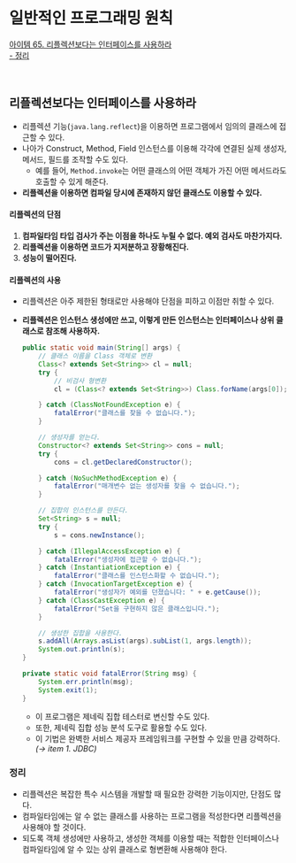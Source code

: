 # 일반적인 프로그래밍 원칙

[아이템 65. 리플렉션보다는 인터페이스를 사용하라](#리플렉션보다는-인터페이스를-사용하라)  
[- 정리](#정리)  

<br>

## 리플렉션보다는 인터페이스를 사용하라
- 리플렉션 기능(`java.lang.reflect`)을 이용하면 프로그램에서 임의의 클래스에 접근할 수 있다.
- 나아가 Construct, Method, Field 인스턴스를 이용해 각각에 연결된 실제 생성자, 메서드, 필드를 조작할 수도 있다.
  - 예를 들어, `Method.invoke`는 어떤 클래스의 어떤 객체가 가진 어떤 메서드라도 호출할 수 있게 해준다.
- **리플렉션을 이용하면 컴파일 당시에 존재하지 않던 클래스도 이용할 수 있다.**


#### 리플렉션의 단점
1. **컴파일타임 타입 검사가 주는 이점을 하나도 누릴 수 없다. 예외 검사도 마찬가지다.**
2. **리플렉션을 이용하면 코드가 지저분하고 장황해진다.**
3. **성능이 떨어진다.**


#### 리플렉션의 사용
- 리플렉션은 아주 제한된 형태로만 사용해야 단점을 피하고 이점만 취할 수 있다.
- **리플렉션은 인스턴스 생성에만 쓰고, 이렇게 만든 인스턴스는 인터페이스나 상위 클래스로 참조해 사용하자.**

    ```java
    public static void main(String[] args) {
        // 클래스 이름을 Class 객체로 변환
        Class<? extends Set<String>> cl = null;
        try {
            // 비검사 형변환
            cl = (Class<? extends Set<String>>) Class.forName(args[0]);

        } catch (ClassNotFoundException e) {
            fatalError("클래스를 찾을 수 없습니다.");
        }

        // 생성자를 얻는다.
        Constructor<? extends Set<String>> cons = null;
        try {
            cons = cl.getDeclaredConstructor();

        } catch (NoSuchMethodException e) {
            fatalError("매개변수 없는 생성자를 찾을 수 없습니다.");
        }

        // 집합의 인스턴스를 만든다.
        Set<String> s = null;
        try {
            s = cons.newInstance();

        } catch (IllegalAccessException e) {
            fatalError("생성자에 접근할 수 없습니다.");
        } catch (InstantiationException e) {
            fatalError("클래스를 인스턴스화할 수 없습니다.");
        } catch (InvocationTargetException e) {
            fatalError("생성자가 예외를 던졌습니다: " + e.getCause());
        } catch (ClassCastException e) {
            fatalError("Set을 구현하지 않은 클래스입니다.");
        }

        // 생성한 집합을 사용한다.
        s.addAll(Arrays.asList(args).subList(1, args.length));
        System.out.println(s);
    }

    private static void fatalError(String msg) {
        System.err.println(msg);
        System.exit(1);
    }
    ```
    - 이 프로그램은 제네릭 집합 테스터로 변신할 수도 있다.
    - 또한, 제네릭 집합 성능 분석 도구로 활용할 수도 있다.
    - 이 기법은 완벽한 서비스 제공자 프레임워크를 구현할 수 있을 만큼 강력하다. _(→ item 1. JDBC)_


### 정리
- 리플렉션은 복잡한 특수 시스템을 개발할 때 필요한 강력한 기능이지만, 단점도 많다.
- 컴파일타임에는 알 수 없는 클래스를 사용하는 프로그램을 적성한다면 리플렉션을 사용해야 할 것이다.
- 되도록 객체 생성에만 사용하고, 생성한 객체를 이용할 때는 적합한 인터페이스나 컴파일타임에 알 수 있는 상위 클래스로 형변환해 사용해야 한다.